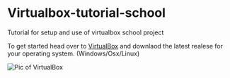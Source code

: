 # Virtualbox-tutorial-school
Tutorial for setup and use of virtualbox school project

To get started head over to [VirtualBox](https://www.virtualbox.org/) and downlaod the latest realese for your operating system. (Windows/Osx/Linux)

![Pic of VirtualBox](https://i.loli.net/2020/09/10/nBKIfakisDzPXHN.png)
